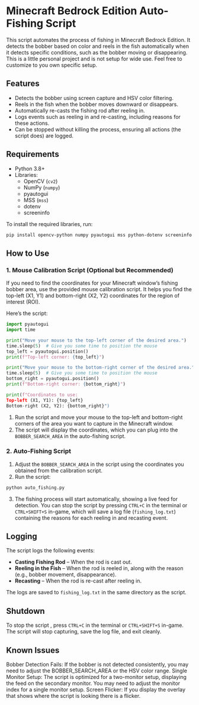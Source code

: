 
# Minecraft Bedrock Edition Auto-Fishing Script

This script automates the process of fishing in Minecraft Bedrock Edition. It detects the bobber based on color and reels in the fish automatically when it detects specific conditions, such as the bobber moving or disappearing. This is a little personal project and is not setup for wide use. Feel free to customize to you own specific setup.

## Features
- Detects the bobber using screen capture and HSV color filtering.
- Reels in the fish when the bobber moves downward or disappears.
- Automatically re-casts the fishing rod after reeling in.
- Logs events such as reeling in and re-casting, including reasons for these actions.
- Can be stopped without killing the process, ensuring all actions (the script does) are logged.

## Requirements
- Python 3.8+
- Libraries:
  - OpenCV (`cv2`)
  - NumPy (`numpy`)
  - pyautogui
  - MSS (`mss`)
  - dotenv
  - screeninfo

To install the required libraries, run:

```bash
pip install opencv-python numpy pyautogui mss python-dotenv screeninfo
```

## How to Use

### 1. **Mouse Calibration Script** (Optional but Recommended)
If you need to find the coordinates for your Minecraft window’s fishing bobber area, use the provided mouse calibration script. It helps you find the top-left (X1, Y1) and bottom-right (X2, Y2) coordinates for the region of interest (ROI).

Here’s the script:

```python
import pyautogui
import time

print("Move your mouse to the top-left corner of the desired area.")
time.sleep(5)  # Give you some time to position the mouse
top_left = pyautogui.position()
print(f"Top-left corner: {top_left}")

print("Move your mouse to the bottom-right corner of the desired area.")
time.sleep(5)  # Give you some time to position the mouse
bottom_right = pyautogui.position()
print(f"Bottom-right corner: {bottom_right}")

print(f"Coordinates to use:
Top-left (X1, Y1): {top_left}
Bottom-right (X2, Y2): {bottom_right}")
```

1. Run the script and move your mouse to the top-left and bottom-right corners of the area you want to capture in the Minecraft window.
2. The script will display the coordinates, which you can plug into the `BOBBER_SEARCH_AREA` in the auto-fishing script.

### 2. **Auto-Fishing Script**
1. Adjust the `BOBBER_SEARCH_AREA` in the script using the coordinates you obtained from the calibration script.
2. Run the script:

```bash
python auto_fishing.py
```

3. The fishing process will start automatically, showing a live feed for detection. You can stop the script by pressing `CTRL+C` in the terminal or `CTRL+SHIFT+S` in-game, which will save a log file (`fishing_log.txt`) containing the reasons for each reeling in and recasting event.

## Logging
The script logs the following events:
- **Casting Fishing Rod** – When the rod is cast out.
- **Reeling in the Fish** – When the rod is reeled in, along with the reason (e.g., bobber movement, disappearance).
- **Recasting** – When the rod is re-cast after reeling in.

The logs are saved to `fishing_log.txt` in the same directory as the script.

## Shutdown
To stop the script , press `CTRL+C` in the terminal or `CTRL+SHIFT+S` in-game. The script will stop capturing, save the log file, and exit cleanly.

## Known Issues
Bobber Detection Fails: If the bobber is not detected consistently, you may need to adjust the BOBBER_SEARCH_AREA or the HSV color range.
Single Monitor Setup: The script is optimized for a two-monitor setup, displaying the feed on the secondary monitor. You may need to adjust the monitor index for a single monitor setup.
Screen Flicker: If you display the overlay that shows where the script is looking there is a flicker.
